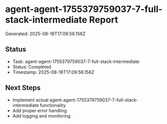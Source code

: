 # agent-agent-1755379759037-7-full-stack-intermediate Report

Generated: 2025-08-18T17:09:56.156Z

## Status
- Task: agent-agent-1755379759037-7-full-stack-intermediate
- Status: Completed
- Timestamp: 2025-08-18T17:09:56.156Z

## Next Steps
- Implement actual agent-agent-1755379759037-7-full-stack-intermediate functionality
- Add proper error handling
- Add logging and monitoring
